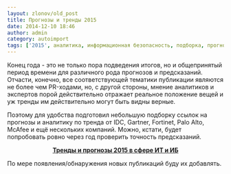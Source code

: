 ```yaml
---
layout: zlonov/old_post
title: Прогнозы и тренды 2015
date: 2014-12-10 18:46
author: admin
category: autoimport
tags: ['2015', аналитика, информационная безопасность, подборка, прогноз]
---
```

Конец года - это не только пора подведения итогов, но и общепринятый период времени для различного рода прогнозов и предсказаний. Отчасти, конечно, все соответствующей тематики публикации являются не более чем PR-ходами, но, с другой стороны, мнение аналитиков и экспертов порой действительно отражает реальное положение вещей и уж тренды им действительно могут быть видны верные.

Поэтому для удобства подготовил небольшую подборку ссылок на прогнозы и аналитику по тренда от IDC, Gartner, Fortinet, Palo Alto, McAfee и ещё нескольких компаний. Можно, кстати, будет попробовать ровно через год проверить точность предсказаний.

<p style="text-align: center;"><strong><a href="https://zlonov.ru/predictions/" target="_blank">Тренды и прогнозы 2015 в сфере ИТ и ИБ</a></strong>

<p style="text-align: left;">По мере появления/обнаружения новых публикаций буду их добавлять.

